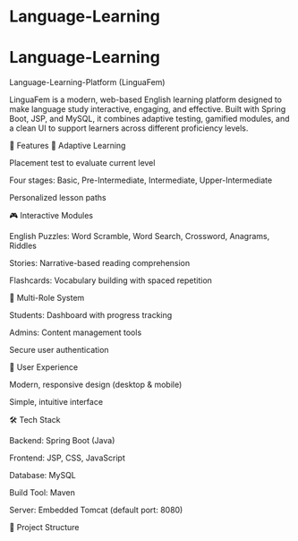 ﻿# Language-Learning
# Language-Learning
Language-Learning-Platform (LinguaFem)

LinguaFem is a modern, web-based English learning platform designed to make language study interactive, engaging, and effective. Built with Spring Boot, JSP, and MySQL, it combines adaptive testing, gamified modules, and a clean UI to support learners across different proficiency levels.

🚀 Features
🎯 Adaptive Learning

Placement test to evaluate current level

Four stages: Basic, Pre-Intermediate, Intermediate, Upper-Intermediate

Personalized lesson paths

🎮 Interactive Modules

English Puzzles: Word Scramble, Word Search, Crossword, Anagrams, Riddles

Stories: Narrative-based reading comprehension

Flashcards: Vocabulary building with spaced repetition

👥 Multi-Role System

Students: Dashboard with progress tracking

Admins: Content management tools

Secure user authentication

📱 User Experience

Modern, responsive design (desktop & mobile)

Simple, intuitive interface

🛠️ Tech Stack

Backend: Spring Boot (Java)

Frontend: JSP, CSS, JavaScript

Database: MySQL

Build Tool: Maven

Server: Embedded Tomcat (default port: 8080)

📂 Project Structure
